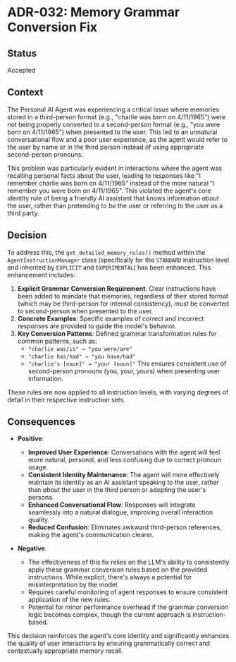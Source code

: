 # ADR-032: Memory Grammar Conversion Fix

## Status

Accepted

## Context

The Personal AI Agent was experiencing a critical issue where memories stored in a third-person format (e.g., "charlie was born on 4/11/1965") were not being properly converted to a second-person format (e.g., "you were born on 4/11/1965") when presented to the user. This led to an unnatural conversational flow and a poor user experience, as the agent would refer to the user by name or in the third person instead of using appropriate second-person pronouns.

This problem was particularly evident in interactions where the agent was recalling personal facts about the user, leading to responses like "I remember charlie was born on 4/11/1965" instead of the more natural "I remember you were born on 4/11/1965". This violated the agent's core identity rule of being a friendly AI assistant that knows information *about* the user, rather than pretending to *be* the user or referring to the user as a third party.

## Decision

To address this, the `get_detailed_memory_rules()` method within the `AgentInstructionManager` class (specifically for the `STANDARD` instruction level and inherited by `EXPLICIT` and `EXPERIMENTAL`) has been enhanced. This enhancement includes:

1.  **Explicit Grammar Conversion Requirement**: Clear instructions have been added to mandate that memories, regardless of their stored format (which may be third-person for internal consistency), *must* be converted to second-person when presented to the user.
2.  **Concrete Examples**: Specific examples of correct and incorrect responses are provided to guide the model's behavior.
3.  **Key Conversion Patterns**: Defined grammar transformation rules for common patterns, such as:
    *   `"charlie was/is" → "you were/are"`
    *   `"charlie has/had" → "you have/had"`
    *   `"charlie's [noun]" → "your [noun]"`
    This ensures consistent use of second-person pronouns (you, your, yours) when presenting user information.

These rules are now applied to all instruction levels, with varying degrees of detail in their respective instruction sets.

## Consequences

*   **Positive**:
    *   **Improved User Experience**: Conversations with the agent will feel more natural, personal, and less confusing due to correct pronoun usage.
    *   **Consistent Identity Maintenance**: The agent will more effectively maintain its identity as an AI assistant speaking *to* the user, rather than *about* the user in the third person or adopting the user's persona.
    *   **Enhanced Conversational Flow**: Responses will integrate seamlessly into a natural dialogue, improving overall interaction quality.
    *   **Reduced Confusion**: Eliminates awkward third-person references, making the agent's communication clearer.

*   **Negative**:
    *   The effectiveness of this fix relies on the LLM's ability to consistently apply these grammar conversion rules based on the provided instructions. While explicit, there's always a potential for misinterpretation by the model.
    *   Requires careful monitoring of agent responses to ensure consistent application of the new rules.
    *   Potential for minor performance overhead if the grammar conversion logic becomes complex, though the current approach is instruction-based.

This decision reinforces the agent's core identity and significantly enhances the quality of user interactions by ensuring grammatically correct and contextually appropriate memory recall.
